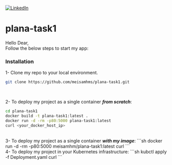 [![LinkedIn][linkedin-shield]][linkedin-url]
# plana-task1

Hello Dear,<br>
Follow the below steps to start my app:

### Installation

1- Clone my repo to your local environment.
   ```sh
   git clone https://github.com/meisamhms/plana-task1.git
   ```
<br>

2- To deploy my project as a single container <i><b>from scratch</i></b>:
   ```sh
   cd plana-task1
   docker build -t plana-task1:latest .
   docker run -d -rm -p80:5000 plana-task1:latest
   curl <your_docker_host_ip>
   ```
<br>
3- To deploy my project as a single container <i><b>with my image</i></b>:
   ```sh
   docker run -d -rm -p80:5000 meisamhm/plana-task1:latest
   curl <your_docker_host_ip>
   ```
<br>
4- To deploy my project in your Kubernetes infrastructure:
   ```sh
   kubctl apply -f Deployment.yaml
   curl <your-cluster-ip>
   ```




<!-- MARKDOWN LINKS & IMAGES -->
[linkedin-shield]: https://img.shields.io/badge/-LinkedIn-black.svg?style=for-the-badge&logo=linkedin&colorB=555
[linkedin-url]: https://linkedin.com/in/meisam-sharahi
